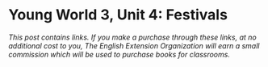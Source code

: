 # Young World 3, Unit 4: Festivals 

*This post contains links. If you make a purchase through these links, at no additional cost to you, The English Extension Organization will earn a small commission which will be used to purchase books for classrooms.*
<!--stackedit_data:
eyJoaXN0b3J5IjpbMTQ3NTEyMjQ5NCwtMTMyMjQ2NzA1NV19
-->